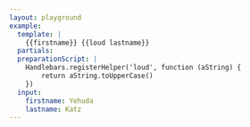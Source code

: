 ```yaml
---
layout: playground
example:
  template: |
    {{firstname}} {{loud lastname}}
  partials:
  preparationScript: |
    Handlebars.registerHelper('loud', function (aString) {
        return aString.toUpperCase()
    })
  input:
    firstname: Yehuda
    lastname: Katz
---
```


<!--
 This page acts as entry-page for shared examples. The main goal or having such a page is that its URL does not
 change in order to keep old shared URLs valid.
-->
